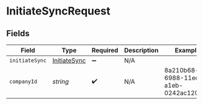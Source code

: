 # InitiateSyncRequest


## Fields

| Field                                               | Type                                                | Required                                            | Description                                         | Example                                             |
| --------------------------------------------------- | --------------------------------------------------- | --------------------------------------------------- | --------------------------------------------------- | --------------------------------------------------- |
| `initiateSync`                                      | [InitiateSync](../../models/shared/InitiateSync.md) | :heavy_minus_sign:                                  | N/A                                                 |                                                     |
| `companyId`                                         | *string*                                            | :heavy_check_mark:                                  | N/A                                                 | 8a210b68-6988-11ed-a1eb-0242ac120002                |